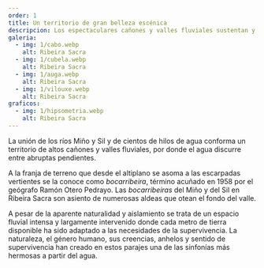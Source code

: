 ```yaml
---
order: 1
title: Un territorio de gran belleza escénica
descripcion: Los espectaculares cañones y valles fluviales sustentan y singularizan el paisaje del agua de Ribeira Sacra. Los profundos, espectaculares y sucesivos meandros son su emblema.
galeria:
  - img: 1/cabo.webp
    alt: Ribeira Sacra
  - img: 1/cubela.webp
    alt: Ribeira Sacra
  - img: 1/auga.webp
    alt: Ribeira Sacra
  - img: 1/vilouxe.webp
    alt: Ribeira Sacra
graficos:
  - img: 1/hipsometria.webp
    alt: Ribeira Sacra
---
```


La unión de los ríos Miño y Sil y de cientos de hilos de agua conforma un territorio de altos cañones y valles fluviales, por donde el agua discurre entre abruptas pendientes.

A la franja de terreno que desde el altiplano se asoma a las escarpadas vertientes se la conoce como <em>bocarribeira</em>, término acuñado en 1958 por el geógrafo Ramón Otero Pedrayo. Las <em>bocarribeiras</em> del Miño y del Sil en Ribeira Sacra son asiento de numerosas aldeas que otean el fondo del valle.

A pesar de la aparente naturalidad y aislamiento se trata de un espacio fluvial intensa y largamente intervenido donde cada metro de tierra disponible ha sido adaptado a las necesidades de la supervivencia. La naturaleza, el género humano, sus creencias, anhelos y sentido de supervivencia han creado en estos parajes una de las sinfonías más hermosas a partir del agua.
